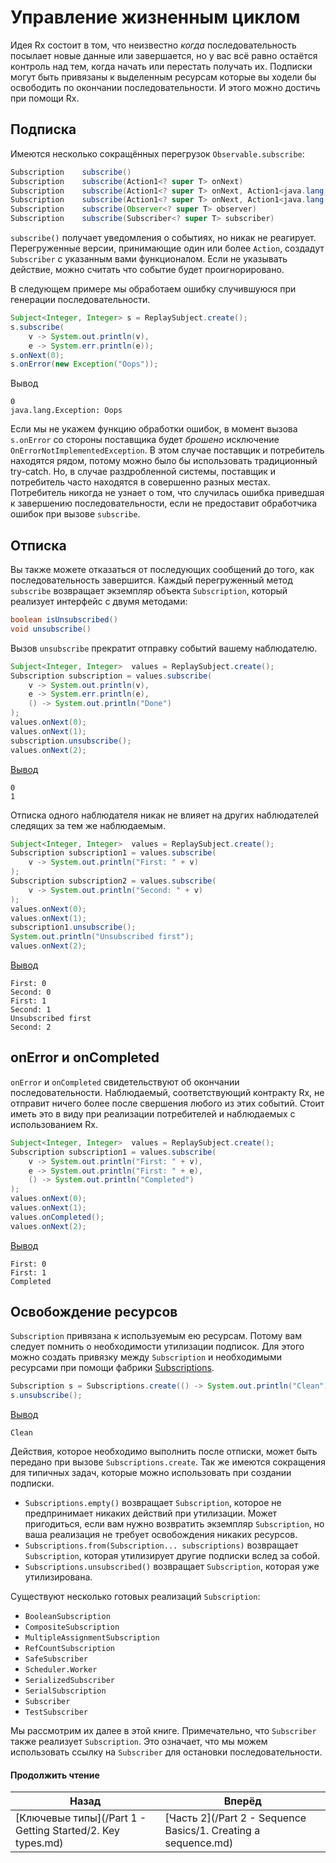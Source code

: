 # Управление жизненным циклом

Идея Rx состоит в том, что неизвестно *когда* последовательность посылает новые данные или завершается, но у вас всё равно остаётся контроль над тем, когда начать или перестать получать их. Подписки могут быть привязаны к выделенным ресурсам которые вы ходели бы освободить по окончании последовательности. И этого можно достичь при помощи Rx.

## Подписка

Имеются несколько сокращённых перегрузок `Observable.subscribe`:

```java
Subscription 	subscribe()
Subscription 	subscribe(Action1<? super T> onNext)
Subscription 	subscribe(Action1<? super T> onNext, Action1<java.lang.Throwable> onError)
Subscription 	subscribe(Action1<? super T> onNext, Action1<java.lang.Throwable> onError, Action0 onComplete)
Subscription 	subscribe(Observer<? super T> observer)
Subscription 	subscribe(Subscriber<? super T> subscriber)
```

`subscribe()` получает уведомления о событиях, но никак не реагирует. Перегруженные версии, принимающие один или более `Action`, создадут `Subscriber` с указанным вами функционалом. Если не указывать действие, можно считать что событие будет проигнорировано.

В следующем примере мы обработаем ошибку случившуюся при генерации последовательности.

```java
Subject<Integer, Integer> s = ReplaySubject.create();
s.subscribe(
	v -> System.out.println(v),
	e -> System.err.println(e));
s.onNext(0);
s.onError(new Exception("Oops"));
```

Вывод
```
0
java.lang.Exception: Oops
```

Если мы не укажем функцию обработки ошибок, в момент вызова `s.onError` со стороны поставщика будет *брошено* исключение `OnErrorNotImplementedException`. В этом случае поставщик и потребитель находятся рядом, потому можно было бы использовать традиционный try-catch. Но, в случае раздробленной системы, поставщик и потребитель часто находятся в совершенно разных местах. Потребитель никогда не узнает о том, что случилась ошибка приведшая к завершению последовательности, если не предоставит обработчика ошибок при вызове `subscribe`.

## Отписка

Вы также можете отказаться от последующих сообщений до того, как последовательность завершится. Каждый перегруженный метод `subscribe` возвращает экземпляр объекта `Subscription`, который реализует интерфейс с двумя методами:

```java
boolean isUnsubscribed()
void unsubscribe()
```

Вызов `unsubscribe` прекратит отправку событий вашему наблюдателю.

```java
Subject<Integer, Integer>  values = ReplaySubject.create();
Subscription subscription = values.subscribe(
    v -> System.out.println(v),
    e -> System.err.println(e),
    () -> System.out.println("Done")
);
values.onNext(0);
values.onNext(1);
subscription.unsubscribe();
values.onNext(2);
```
[Вывод](/tests/java/itrx/chapter1/UnsubscribingExample.java)
```
0
1
```

Отписка одного наблюдателя никак не влияет на других наблюдателей следящих за тем же наблюдаемым. 

```java
Subject<Integer, Integer>  values = ReplaySubject.create();
Subscription subscription1 = values.subscribe(
    v -> System.out.println("First: " + v)
);
Subscription subscription2 = values.subscribe(
	v -> System.out.println("Second: " + v)
);
values.onNext(0);
values.onNext(1);
subscription1.unsubscribe();
System.out.println("Unsubscribed first");
values.onNext(2);
```
[Вывод](/tests/java/itrx/chapter1/UnsubscribingExample.java)
```
First: 0
Second: 0
First: 1
Second: 1
Unsubscribed first
Second: 2
```

## onError и onCompleted

`onError` и `onCompleted` свидетельствуют об окончании последовательности. Наблюдаемый, соответствующий контракту Rx, не отправит ничего более после свершения любого из этих событий. Стоит иметь это в виду при реализации потребителей и наблюдаемых с использованием Rx.

```java
Subject<Integer, Integer>  values = ReplaySubject.create();
Subscription subscription1 = values.subscribe(
    v -> System.out.println("First: " + v),
    e -> System.out.println("First: " + e),
    () -> System.out.println("Completed")
);
values.onNext(0);
values.onNext(1);
values.onCompleted();
values.onNext(2);
```
[Вывод](/tests/java/itrx/chapter1/RxContractExample.java)
```
First: 0
First: 1
Completed
```

## Освобождение ресурсов

`Subscription` привязана к используемым ею ресурсам. Потому вам следует помнить о необходимости утилизации подписок. Для этого можно создать привязку между `Subscription` и необходимыми ресурсами при помощи фабрики [Subscriptions](http://reactivex.io/RxJava/javadoc/rx/subscriptions/Subscriptions.html).

```java
Subscription s = Subscriptions.create(() -> System.out.println("Clean"));
s.unsubscribe();
```
[Вывод](/tests/java/itrx/chapter1/UnsubscribingExample.java)
```
Clean
```

Действия, которое необходимо выполнить после отписки, может быть передано при вызове `Subscriptions.create`. Так же имеются сокращения для типичных задач, которые можно использовать при создании подписки.
* `Subscriptions.empty()` возвращает `Subscription`, которое не предпринимает никаких действий при утилизации. Может пригодиться, если вам нужно возвратить экземпляр `Subscription`, но ваша реализация не требует освобождения никаких ресурсов.
* `Subscriptions.from(Subscription... subscriptions)` возвращает `Subscription`, которая утилизирует другие подписки вслед за собой.
* `Subscriptions.unsubscribed()` возвращает `Subscription`, которая уже утилизирована.

Существуют несколько готовых реализаций `Subscription`:

* `BooleanSubscription`
* `CompositeSubscription`
* `MultipleAssignmentSubscription`
* `RefCountSubscription`
* `SafeSubscriber`
* `Scheduler.Worker`
* `SerializedSubscriber`
* `SerialSubscription`
* `Subscriber`
* `TestSubscriber`

Мы рассмотрим их далее в этой книге. Примечательно, что `Subscriber` также реализует `Subscription`. Это означает, что мы можем использовать ссылку на `Subscriber` для остановки последовательности.

#### Продолжить чтение

| Назад | Вперёд |
| --- | --- |
| [Ключевые типы](/Part 1 - Getting Started/2. Key types.md) | [Часть 2](/Part 2 - Sequence Basics/1. Creating a sequence.md) |

